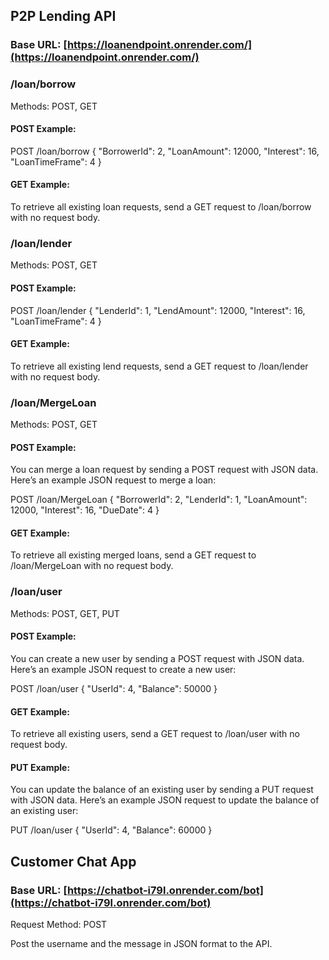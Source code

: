 
P2P Lending API
---------------

### Base URL: [https://loanendpoint.onrender.com/](https://loanendpoint.onrender.com/)

### /loan/borrow

Methods: POST, GET

#### POST Example:

POST /loan/borrow
{
    "BorrowerId": 2,
    "LoanAmount": 12000,
    "Interest": 16,
    "LoanTimeFrame": 4
}
    

#### GET Example:

To retrieve all existing loan requests, send a GET request to /loan/borrow with no request body.

### /loan/lender

Methods: POST, GET

#### POST Example:

POST /loan/lender
{
    "LenderId": 1,
    "LendAmount": 12000,
    "Interest": 16,
    "LoanTimeFrame": 4
}
    

#### GET Example:

To retrieve all existing lend requests, send a GET request to /loan/lender with no request body.

### /loan/MergeLoan

Methods: POST, GET

#### POST Example:

You can merge a loan request by sending a POST request with JSON data. Here’s an example JSON request to merge a loan:

POST /loan/MergeLoan
{
    "BorrowerId": 2,
    "LenderId": 1,
    "LoanAmount": 12000,
    "Interest": 16,
    "DueDate": 4
}
    

#### GET Example:

To retrieve all existing merged loans, send a GET request to /loan/MergeLoan with no request body.

### /loan/user

Methods: POST, GET, PUT

#### POST Example:

You can create a new user by sending a POST request with JSON data. Here’s an example JSON request to create a new user:

POST /loan/user
{
    "UserId": 4,
    "Balance": 50000
}
    

#### GET Example:

To retrieve all existing users, send a GET request to /loan/user with no request body.

#### PUT Example:

You can update the balance of an existing user by sending a PUT request with JSON data. Here’s an example JSON request to update the balance of an existing user:

PUT /loan/user
{
    "UserId": 4,
    "Balance": 60000
}
    

Customer Chat App
-----------------

### Base URL: [https://chatbot-i79l.onrender.com/bot](https://chatbot-i79l.onrender.com/bot)

Request Method: POST

Post the username and the message in JSON format to the API.
